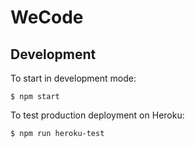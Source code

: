 # WeCode

## Development

To start in development mode:
```console
$ npm start
```

To test production deployment on Heroku:
```console
$ npm run heroku-test
```
